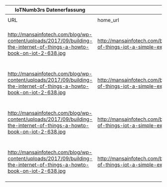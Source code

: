 |IoTNumb3rs Datenerfassung|||||||||||
| ---- | ---- | ---- | ---- | ---- | ---- | ---- | ---- | ---- | ---- | ---- |
||||||||||||
|URL|home_url|filename|device_class|device_count|market_class|market_volume|prognosis_year|publication_year|authorship_class|Dropbox folder|
|http://mansainfotech.com/blog/wp-content/uploads/2017/09/building-the-internet-of-things-a-howto-book-on-iot-2-638.jpg|http://mansainfotech.com/blog/internet-of-things-iot-a-simple-explanation/|file2_building-the-internet-of-things-a-howto-book-on-iot-2-638.jpg|generic IoT|6400000000|||2016|2017|Blogger|MariaMarg/20181122-2100|
|http://mansainfotech.com/blog/wp-content/uploads/2017/09/building-the-internet-of-things-a-howto-book-on-iot-2-638.jpg|http://mansainfotech.com/blog/internet-of-things-iot-a-simple-explanation/|file2_building-the-internet-of-things-a-howto-book-on-iot-2-638.jpg|generic IoT|50000000000|||2016|2017|Blogger|MariaMarg/20181122-2100|
|http://mansainfotech.com/blog/wp-content/uploads/2017/09/building-the-internet-of-things-a-howto-book-on-iot-2-638.jpg|http://mansainfotech.com/blog/internet-of-things-iot-a-simple-explanation/|file2_building-the-internet-of-things-a-howto-book-on-iot-2-638.jpg|smart home||market|60000000000|2020|2017|Blogger|MariaMarg/20181122-2100|
|http://mansainfotech.com/blog/wp-content/uploads/2017/09/building-the-internet-of-things-a-howto-book-on-iot-2-638.jpg|http://mansainfotech.com/blog/internet-of-things-iot-a-simple-explanation/|file2_building-the-internet-of-things-a-howto-book-on-iot-2-638.jpg|wearable devices||market|53000000000|2019|2017|Blogger|MariaMarg/20181122-2100|
